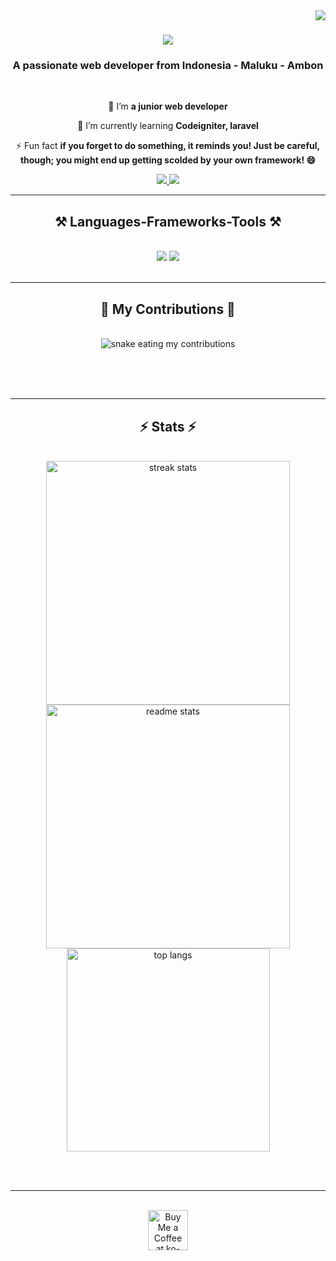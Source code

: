 <img align="right" src="https://visitor-badge.laobi.icu/badge?page_id=devanHpattinasarany.devanHpattinasarany" />

<h1 align="center">
    <img src="https://readme-typing-svg.herokuapp.com/?font=Righteous&size=35&center=true&vCenter=true&width=500&height=70&duration=4000&lines=Hi+There!+👋;+I'm+Devan+Pattinasarany!;" />
</h1>

<h3 align="center">A passionate web developer from Indonesia - Maluku - Ambon</h3>

<br/>

<div align="center">
 
 🔭 I’m **a junior web developer**
 
 🌱 I’m currently learning **Codeigniter, laravel**

⚡ Fun fact **if you forget to do something, it reminds you! Just be careful, though; you might end up getting scolded by your own framework! 😄**

 </div>
 
<div align="center"> 
  <a href="mailto:devanpattinasarany07@gmail.com">
    <img src="https://img.shields.io/badge/Gmail-333333?style=for-the-badge&logo=gmail&logoColor=red" />
  </a>
  <a href="https://www.linkedin.com/in/devan-hendrik-pattinasarany-2254ab200/" target="_blank">
    <img src="https://img.shields.io/badge/LinkedIn-0077B5?style=for-the-badge&logo=linkedin&logoColor=white" target="_blank" />
  </a>
</div>

 <hr/>
 
<h2 align="center">⚒️ Languages-Frameworks-Tools ⚒️</h2>
<br/>
<div align="center">
    <img src="https://skillicons.dev/icons?i=,bootstrap,html,css,vscode,github,figma,git" />
    <img src="https://skillicons.dev/icons?i=php,javascript,java,mysql" /><br>
</div>

<br/>
<hr/>

<div align="center">
  <h2>🐍 My Contributions 🐍</h2>
  <br>
  <img alt="snake eating my contributions" src="https://raw.githubusercontent.com/devanHpattinasarany/devanHpattinasarany/output/github-contribution-grid-snake.svg" />
  
  <br/><br/><br/>
</div>

<hr/>

<h2 align="center">⚡ Stats ⚡</h2>
<br>
<div align=center>
  <img width=390 src="https://github-readme-streak-stats-devanHpattinasarany.vercel.app/?user=devanHpattinasarany&count_private=true&theme=react&border_radius=10" alt="streak stats"/>
  <img width=390 src="https://github-readme-stats-devanHpattinasarany.vercel.app/api?username=devanHpattinasarany&count_private=true&show_icons=true&theme=react&rank_icon=github&border_radius=10" alt="readme stats" />
  <br/>
  <img width=325 align="center" src="https://github-readme-stats-devanHpattinasarany.vercel.app/api/top-langs/?username=devanHpattinasarany&hide=HTML&langs_count=8&layout=compact&theme=react&border_radius=10&size_weight=0.5&count_weight=0.5&exclude_repo=github-readme-stats" alt="top langs" />
</div>

<br/><br/>

<hr/>

<br/>

<div align="center">
<a href='https://ko-fi.com/V7V4RAK9C' target='_blank'><img height='64' style='border:0px;height:64px;' src='https://storage.ko-fi.com/cdn/kofi1.png?v=3' border='0' alt='Buy Me a Coffee at ko-fi.com' /></a>
</div>

<br/>
